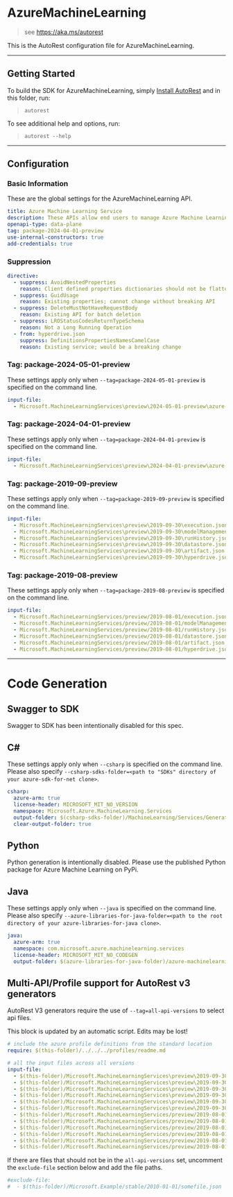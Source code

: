 # AzureMachineLearning

> see https://aka.ms/autorest

This is the AutoRest configuration file for AzureMachineLearning.

---
## Getting Started
To build the SDK for AzureMachineLearning, simply [Install AutoRest](https://aka.ms/autorest/install) and in this folder, run:

> `autorest`

To see additional help and options, run:

> `autorest --help`
---

## Configuration



### Basic Information
These are the global settings for the AzureMachineLearning API.

``` yaml
title: Azure Machine Learning Service
description: These APIs allow end users to manage Azure Machine Learning Services.
openapi-type: data-plane
tag: package-2024-04-01-preview
use-internal-constructors: true
add-credentials: true
```

### Suppression

``` yaml
directive:
  - suppress: AvoidNestedProperties
    reason: Client defined properties dictionaries should not be flattened.
  - suppress: GuidUsage
    reason: Existing properties; cannot change without breaking API
  - suppress: DeleteMustNotHaveRequestBody
    reason: Existing API for batch deletion
  - suppress: LROStatusCodesReturnTypeSchema
    reason: Not a Long Running Operation
  - from: hyperdrive.json
    suppress: DefinitionsPropertiesNamesCamelCase
    reason: Existing service; would be a breaking change
```

### Tag: package-2024-05-01-preview

These settings apply only when `--tag=package-2024-05-01-preview` is specified on the command line.

```yaml $(tag) == 'package-2024-05-01-preview'
input-file:
  - Microsoft.MachineLearningServices\preview\2024-05-01-preview\azure-ai-assets.json
```

### Tag: package-2024-04-01-preview

These settings apply only when `--tag=package-2024-04-01-preview` is specified on the command line.

```yaml $(tag) == 'package-2024-04-01-preview'
input-file:
  - Microsoft.MachineLearningServices\preview\2024-04-01-preview\azure-ai-assets.json
```

### Tag: package-2019-09-preview

These settings apply only when `--tag=package-2019-09-preview` is specified on the command line.

```yaml $(tag) == 'package-2019-09-preview'
input-file:
  - Microsoft.MachineLearningServices\preview\2019-09-30\execution.json
  - Microsoft.MachineLearningServices\preview\2019-09-30\modelManagement.json
  - Microsoft.MachineLearningServices\preview\2019-09-30\runHistory.json
  - Microsoft.MachineLearningServices\preview\2019-09-30\datastore.json
  - Microsoft.MachineLearningServices\preview\2019-09-30\artifact.json
  - Microsoft.MachineLearningServices\preview\2019-09-30\hyperdrive.json
```

### Tag: package-2019-08-preview

These settings apply only when `--tag=package-2019-08-preview` is specified on the command line.

``` yaml $(tag) == 'package-2019-08-preview'
input-file:
  - Microsoft.MachineLearningServices/preview/2019-08-01/execution.json
  - Microsoft.MachineLearningServices/preview/2019-08-01/modelManagement.json
  - Microsoft.MachineLearningServices/preview/2019-08-01/runHistory.json
  - Microsoft.MachineLearningServices/preview/2019-08-01/datastore.json
  - Microsoft.MachineLearningServices/preview/2019-08-01/artifact.json
  - Microsoft.MachineLearningServices/preview/2019-08-01/hyperdrive.json
```

---
# Code Generation


## Swagger to SDK

Swagger to SDK has been intentionally disabled for this spec.

## C#

These settings apply only when `--csharp` is specified on the command line.
Please also specify `--csharp-sdks-folder=<path to "SDKs" directory of your azure-sdk-for-net clone>`.

``` yaml $(csharp)
csharp:
  azure-arm: true
  license-header: MICROSOFT_MIT_NO_VERSION
  namespace: Microsoft.Azure.MachineLearning.Services
  output-folder: $(csharp-sdks-folder)/MachineLearning/Services/Generated
  clear-output-folder: true
```


## Python

Python generation is intentionally disabled.  Please use the published Python package for Azure Machine Learning on PyPi.


## Java

These settings apply only when `--java` is specified on the command line.
Please also specify `--azure-libraries-for-java-folder=<path to the root directory of your azure-libraries-for-java clone>`.

``` yaml $(java)
java:
  azure-arm: true
  namespace: com.microsoft.azure.machinelearning.services
  license-header: MICROSOFT_MIT_NO_CODEGEN
  output-folder: $(azure-libraries-for-java-folder)/azure-machinelearning-services
```

## Multi-API/Profile support for AutoRest v3 generators 

AutoRest V3 generators require the use of `--tag=all-api-versions` to select api files.

This block is updated by an automatic script. Edits may be lost!

``` yaml $(tag) == 'all-api-versions' /* autogenerated */
# include the azure profile definitions from the standard location
require: $(this-folder)/../../../profiles/readme.md

# all the input files across all versions
input-file:
  - $(this-folder)/Microsoft.MachineLearningServices\preview\2019-09-30\execution.json
  - $(this-folder)/Microsoft.MachineLearningServices\preview\2019-09-30\modelManagement.json
  - $(this-folder)/Microsoft.MachineLearningServices\preview\2019-09-30\runHistory.json
  - $(this-folder)/Microsoft.MachineLearningServices\preview\2019-09-30\datastore.json
  - $(this-folder)/Microsoft.MachineLearningServices\preview\2019-09-30\artifact.json
  - $(this-folder)/Microsoft.MachineLearningServices\preview\2019-09-30\hyperdrive.json
  - $(this-folder)/Microsoft.MachineLearningServices/preview/2019-08-01/execution.json
  - $(this-folder)/Microsoft.MachineLearningServices/preview/2019-08-01/modelManagement.json
  - $(this-folder)/Microsoft.MachineLearningServices/preview/2019-08-01/runHistory.json
  - $(this-folder)/Microsoft.MachineLearningServices/preview/2019-08-01/datastore.json
  - $(this-folder)/Microsoft.MachineLearningServices/preview/2019-08-01/artifact.json
  - $(this-folder)/Microsoft.MachineLearningServices/preview/2019-08-01/hyperdrive.json

```

If there are files that should not be in the `all-api-versions` set, 
uncomment the  `exclude-file` section below and add the file paths.

``` yaml $(tag) == 'all-api-versions'
#exclude-file: 
#  - $(this-folder)/Microsoft.Example/stable/2010-01-01/somefile.json
```

